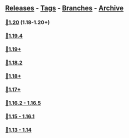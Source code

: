 ## [Releases](https://github.com/InfamousMusicify/MOTD/releases/) - [Tags](https://github.com/InfamousMusicify/MOTD/tags/) - [Branches](https://github.com/InfamousMusicify/MOTD/branches) - [Archive](https://github.com/InfamousMusicify/MOTD/releases/tag/Archive)     


### [🔗1.20](https://github.com/InfamousMusicify/MOTD/releases/download/1.20/TRMotd_Full_V6.23.2-1.20.zip) (1.18-1.20+)    

### [🔗1.19.4](https://github.com/InfamousMusicify/MOTD/releases/download/1.19.4/TRMotd_Full_V6.23.2-1.19.4.zip)    

### [🔗1.19+](https://github.com/InfamousMusicify/MOTD/releases/download/1.19/TRMotd_Full_V6.23.2-1.19.zip)   

### [🔗1.18.2](https://github.com/InfamousMusicify/MOTD/releases/download/1.18.2/TRMotd_Full_V6.23.2-1.18.2.zip)  

### [🔗1.18+](https://github.com/InfamousMusicify/MOTD/releases/download/1.18/TRMotd_Full_V6.23.2-1.18.zip)       

### [🔗1.17+]()   

### [🔗1.16.2 - 1.16.5]()   

### [🔗1.15 - 1.16.1]()   

### [🔗1.13 - 1.14]()    
